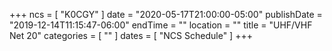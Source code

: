 +++
ncs = [ "K0CGY" ]
date = "2020-05-17T21:00:00-05:00"
publishDate = "2019-12-14T11:15:47-06:00"
endTime = ""
location = ""
title = "UHF/VHF Net 20"
categories = [ "" ]
dates = [ "NCS Schedule" ]
+++
